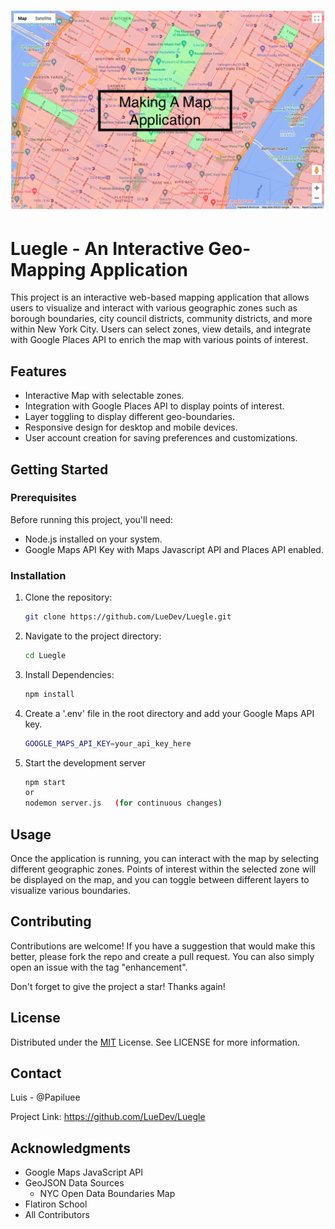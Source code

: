 ![Luegle Cover](https://github.com/LueDev/Luegle/blob/main/public/Luegle_Cover.png)

# Luegle - An Interactive Geo-Mapping Application

This project is an interactive web-based mapping application that allows users to visualize and interact with various geographic zones such as borough boundaries, city council districts, community districts, and more within New York City. Users can select zones, view details, and integrate with Google Places API to enrich the map with various points of interest.

## Features

- Interactive Map with selectable zones.
- Integration with Google Places API to display points of interest.
- Layer toggling to display different geo-boundaries.
- Responsive design for desktop and mobile devices.
- User account creation for saving preferences and customizations.

## Getting Started

### Prerequisites

Before running this project, you'll need:

- Node.js installed on your system.
- Google Maps API Key with Maps Javascript API and Places API enabled.

### Installation

1. Clone the repository:
   ```bash
   git clone https://github.com/LueDev/Luegle.git
   ```

2. Navigate to the project directory: 
   ```bash
   cd Luegle
   ```

3. Install Dependencies: 
   ```bash
   npm install
   ```

4. Create a '.env' file in the root directory and add your Google Maps API key.
   ```bash
   GOOGLE_MAPS_API_KEY=your_api_key_here
   ```

5. Start the development server 
   ```bash
   npm start   
   or 
   nodemon server.js   (for continuous changes)
   ```
## Usage

Once the application is running, you can interact with the map by selecting different geographic zones. Points of interest within the selected zone will be displayed on the map, and you can toggle between different layers to visualize various boundaries.

## Contributing
Contributions are welcome! If you have a suggestion that would make this better, please fork the repo and create a pull request. You can also simply open an issue with the tag "enhancement".

Don't forget to give the project a star! Thanks again!

## License
Distributed under the [MIT](https://choosealicense.com/licenses/mit/) License. See LICENSE for more information.

## Contact
Luis - @Papiluee

Project Link: https://github.com/LueDev/Luegle

## Acknowledgments
- Google Maps JavaScript API
- GeoJSON Data Sources
   - NYC Open Data Boundaries Map
- Flatiron School
- All Contributors
